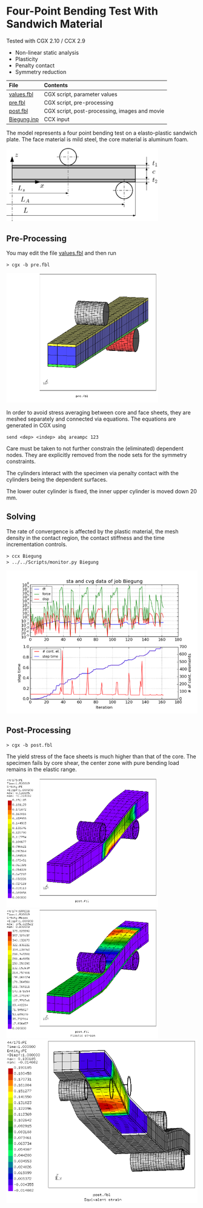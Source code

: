 # Four-Point Bending Test With Sandwich Material
Tested with CGX 2.10 / CCX 2.9

+ Non-linear static analysis
+ Plasticity
+ Penalty contact
+ Symmetry reduction

File                       | Contents    
 :-------------            | :-------------
 [values.fbl](values.fbl)  | CGX script, parameter values
 [pre.fbl](pre.fbl)        | CGX script, pre-processing
 [post.fbl](post.fbl)      | CGX script, post-processing, images and movie
 [Biegung.inp](Biegung.inp)      | CCX input

The model represents a four point bending test on a elasto-plastic sandwich plate. The face material is mild steel, the core material is aluminum foam.

<img src="4pb.png" width="400" title="Dimensions">

## Pre-Processing


You may edit the file [values.fbl](values.fbl) and then run
```
> cgx -b pre.fbl
```
<img src="Refs/mesh.png" width="400" title="Faces and core are separately meshed.">

In order to avoid stress averaging between core and face sheets, they are meshed separately and connected via equations. The equations are generated in CGX using
```
send <dep> <indep> abq areampc 123
```
Care must be taken to not further constrain the (eliminated) dependent nodes. They are explicitly removed from the node sets for the symmetry constraints.

The cylinders interact with the specimen via penalty contact with the cylinders being the dependent surfaces.

The lower outer cylinder is fixed, the inner upper cylinder is moved down 20 mm.

## Solving
The rate of convergence is affected by the plastic material, the mesh density in the contact region, the contact stiffness and the time incrementation controls.
```
> ccx Biegung
> ../../Scripts/monitor.py Biegung
```
<img src="Biegung.png" title="Convergence plot">

## Post-Processing
```
> cgx -b post.fbl
```
The yield stress of the face sheets is much higher than that of the core. The specimen fails by core shear, the center zone with pure bending load remains in the elastic range.

<img src="Refs/PE.png" width="400" title="Equivalent strain">
<img src="Refs/SE.png" width="400" title="Equivalent stress">
<img src="Refs/PE-expanded.png" title="Equivalent strain, expanded model with the core exposed">
